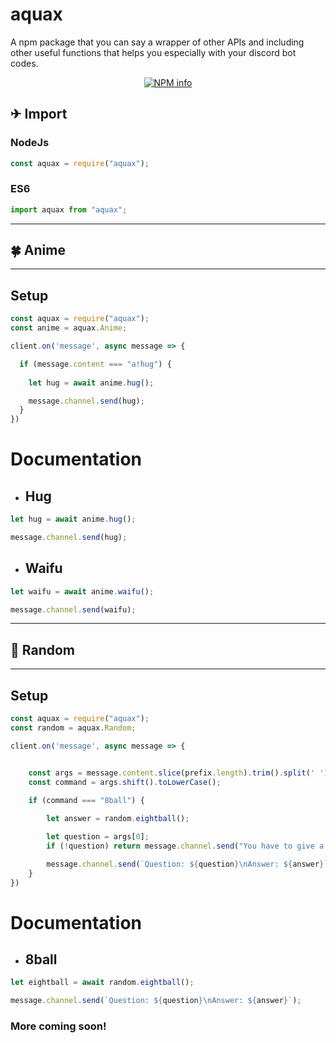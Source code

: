 # aquax
A npm package that you can say a wrapper of other APIs and including other useful functions that helps you especially with your discord bot codes.

<div align="center">
  <p>
    <a href="https://nodei.co/npm/aquax
/"><img src="https://nodei.co/npm/aquax.png?downloads=true&stars=true" alt="NPM info" /></a>
  </p>
</div>


## ✈ Import

### NodeJs
```javascript
const aquax = require("aquax");
```
### ES6
```javascript
import aquax from "aquax";
```



---

## 🍀 Anime

---
## Setup
```javascript
const aquax = require("aquax");
const anime = aquax.Anime;

client.on('message', async message => {

  if (message.content === "a!hug") {
    
    let hug = await anime.hug();

    message.channel.send(hug);
  }
})
```
# Documentation

- ## Hug
```javascript
let hug = await anime.hug();

message.channel.send(hug);
```
- ## Waifu
```javascript
let waifu = await anime.waifu();

message.channel.send(waifu);
```


---
## 🎲 Random
---

## Setup
```javascript
const aquax = require("aquax");
const random = aquax.Random;

client.on('message', async message => {


    const args = message.content.slice(prefix.length).trim().split(' ');
    const command = args.shift().toLowerCase();
    
    if (command === "8ball") {

        let answer = random.eightball();

        let question = args[0];
        if (!question) return message.channel.send("You have to give a question");

        message.channel.send(`Question: ${question}\nAnswer: ${answer}`);
    }
})

```
# Documentation

- ## 8ball
```javascript
let eightball = await random.eightball();

message.channel.send(`Question: ${question}\nAnswer: ${answer}`);
```

### More coming soon!
